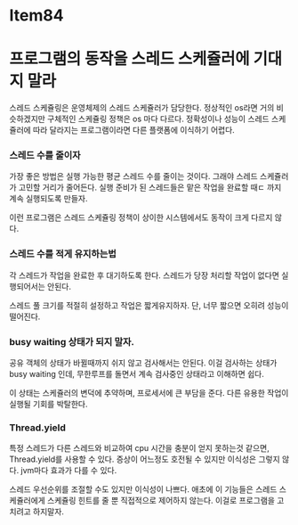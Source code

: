 # Item84

# 프로그램의 동작을 스레드 스케쥴러에 기대지 말라

스레드 스케쥴링은 운영체제의 스레드 스케쥴러가 담당한다. 정상적인 os라면 거의 비슷하겠지만 구체적인 스케쥴링 정책은 os 마다 다르다. 정확성이나 성능이 스레드 스케쥴러에 따라 달라지는 프로그램이라면 다른 플랫폼에 이식하기 어렵다.

### 스레드 수를 줄이자

가장 좋은 방법은 실행 가능한 평균 스레드 수를 줄이는 것이다. 그래야 스레드 스케쥴러가 고민할 거리가 줄어든다. 실행 준비가 된 스레드들은 맡은 작업을 완료할 때ㄷ 까지 계속 실행되도록 만들자.

이런 프로그램은 스레드 스케쥴링 정책이 상이한 시스템에서도 동작이 크게 다르지 않다.

### 스레드 수를 적게 유지하는법

각 스레드가 작업을 완료한 후 대기하도록 한다. 스레드가 당장 처리할 작업이 없다면 실행되어서는 안된다.

스레드 풀 크기를 적절히 설정하고 작업은 짧게유지하자. 단, 너무 짧으면 오히려 성능이 떨어진다.

### busy waiting 상태가 되지 말자.

공유 객체의 상태가 바뀔때까지 쉬지 않고 검사해서는 안된다. 이걸 검사하는 상태가 busy waiting 인데, 무한루프를 돌면서 계속 검사중인 상태라고 이해하면 쉽다.

이 상태는 스케쥴러의 변덕에 추약하며, 프로세서에 큰 부담을 준다. 다른 유용한 작업이 실행될 기회를 박탈한다. 

### Thread.yield

특정 스레드가 다른 스레드와 비교하여 cpu 시간을  충분이 얻지 못하는것 같으면, Thread.yield를 사용할 수 있다. 증상이 어느정도 호전될 수 있지만 이식성은 그렇지 않다.  jvm마다 효과가 다를 수 있다.

스레드 우선순위를 조절할 수도 있지만 이식성이 나쁘다. 애초에 이 기능들은 스레드 스케쥴러에게 스케쥴링 힌트를 줄 뿐 직접적으로 제어하지 않는다. 이걸로 프로그램을 고치려고 하지말자.
